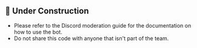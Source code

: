 ## 🚧 Under Construction
- Please refer to the Discord moderation guide for the documentation on how to use the bot.
- Do not share this code with anyone that isn't part of the team.
